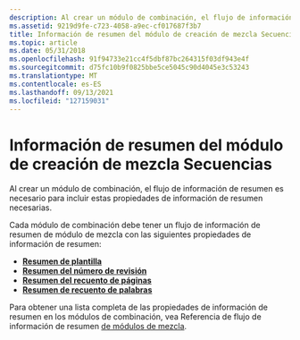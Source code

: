 ```yaml
---
description: Al crear un módulo de combinación, el flujo de información de resumen es necesario para incluir estas propiedades de información de resumen necesarias.
ms.assetid: 9219d9fe-c723-4058-a9ec-cf017687f3b7
title: Información de resumen del módulo de creación de mezcla Secuencias
ms.topic: article
ms.date: 05/31/2018
ms.openlocfilehash: 91f94733e21cc4f5dbf87bc264315f03df943e4f
ms.sourcegitcommit: d75fc10b9f0825bbe5ce5045c90d4045e3c53243
ms.translationtype: MT
ms.contentlocale: es-ES
ms.lasthandoff: 09/13/2021
ms.locfileid: "127159031"
---
```

# <a name="authoring-merge-module-summary-information-streams"></a>Información de resumen del módulo de creación de mezcla Secuencias

Al crear un módulo de combinación, el flujo de información de resumen es necesario para incluir estas propiedades de información de resumen necesarias.

Cada módulo de combinación debe tener un flujo de información de resumen de módulo de mezcla con las siguientes propiedades de información de resumen:

-   [**Resumen de plantilla**](template-summary.md)
-   [**Resumen del número de revisión**](revision-number-summary.md)
-   [**Resumen del recuento de páginas**](page-count-summary.md)
-   [**Resumen de recuento de palabras**](word-count-summary.md)

Para obtener una lista completa de las propiedades de información de resumen en los módulos de combinación, vea Referencia de flujo de información de resumen [de módulos de mezcla](merge-module-summary-information-stream-reference.md).

 

 



